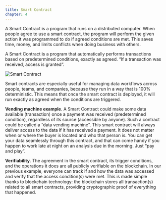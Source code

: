 ```yaml
---
title: Smart Contract
chapter: 4
---
```


A Smart Contract is a program that runs on a distributed computer. When people agree to use a smart contract, the program will perform the given action it was programmed to do if agreed conditions are met. This saves time, money, and limits conflicts when doing business with others.

A Smart Contract is a program that automatically performs transactions based on predetermined conditions, exactly as agreed. “If a transaction was received, access is granted”.

![Smart Contract](https://raw.githubusercontent.com/deltaDAO/files/main/C2D_white.png)

Smart contracts are especially useful for managing data workflows across people, teams, and companies, because they run in a way that is 100% deterministic. This means that once the smart contract is deployed, it will run exactly as agreed when the conditions are triggered.

**Vending machine example**. A Smart Contract could make some data available (transaction) once a payment was received (predetermined condition), regardless of its source (accessible by anyone). Such a contract could be called a “data vending machine”. This smart contract will always deliver access to the data if it has received a payment. It does not matter when or where the buyer is located and who that person is. You can get your data seamlessly through this contract, and that can come handy if you happen to work late at night on an analysis due in the morning. Just “pay and play”.

**Verifiability**. The agreement in the smart contract, its trigger conditions, and the operations it does are all publicly verifiable on the blockchain. In our previous example, everyone can track if and how the data was accessed and verify that the access condition(s) were met. This is made simple thanks to blockchain technology: the blockchain stores all transaction(s) related to all smart contracts, providing cryptographic proof of everything that happened.
